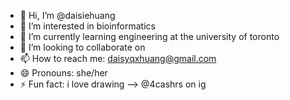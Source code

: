 - 👋 Hi, I’m @daisiehuang
- 👀 I’m interested in bioinformatics
- 🌱 I’m currently learning engineering at the university of toronto
- 💞️ I’m looking to collaborate on 
- 📫 How to reach me: daisyqxhuang@gmail.com
- 😄 Pronouns: she/her
- ⚡ Fun fact: i love drawing --> @4cashrs on ig 

<!---
daisiehuang/daisiehuang is a ✨ special ✨ repository because its `README.md` (this file) appears on your GitHub profile.
You can click the Preview link to take a look at your changes.
--->
